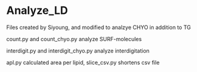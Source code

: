 # Analyze_LD
Files created by Siyoung, and modified to analzye CHYO in addition to TG

count.py and count_chyo.py analyze SURF-molecules

interdigit.py and interdigit_chyo.py analyze interdigitation

apl.py calculated area per lipid, slice_csv.py shortens csv file
